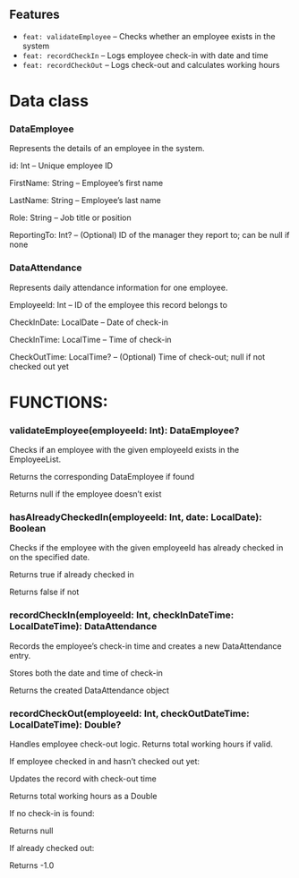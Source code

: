 ##  Features

- `feat: validateEmployee` – Checks whether an employee exists in the system
- `feat: recordCheckIn` – Logs employee check-in with date and time
- `feat: recordCheckOut` – Logs check-out and calculates working hours



# Data class
### DataEmployee
Represents the details of an employee in the system.

id: Int – Unique employee ID

FirstName: String – Employee’s first name

LastName: String – Employee’s last name

Role: String – Job title or position

ReportingTo: Int? – (Optional) ID of the manager they report to; can be null if none

 ### DataAttendance
Represents daily attendance information for one employee.

EmployeeId: Int – ID of the employee this record belongs to

CheckInDate: LocalDate – Date of check-in

CheckInTime: LocalTime – Time of check-in

CheckOutTime: LocalTime? – (Optional) Time of check-out; null if not checked out yet

# FUNCTIONS:
### validateEmployee(employeeId: Int): DataEmployee?
Checks if an employee with the given employeeId exists in the EmployeeList.

 Returns the corresponding DataEmployee if found

 Returns null if the employee doesn’t exist

### hasAlreadyCheckedIn(employeeId: Int, date: LocalDate): Boolean
Checks if the employee with the given employeeId has already checked in on the specified date.

Returns true if already checked in

Returns false if not

### recordCheckIn(employeeId: Int, checkInDateTime: LocalDateTime): DataAttendance
Records the employee’s check-in time and creates a new DataAttendance entry.

Stores both the date and time of check-in

Returns the created DataAttendance object

### recordCheckOut(employeeId: Int, checkOutDateTime: LocalDateTime): Double?
Handles employee check-out logic. Returns total working hours if valid.

If employee checked in and hasn’t checked out yet:

Updates the record with check-out time

Returns total working hours as a Double

If no check-in is found:

Returns null

If already checked out:

Returns -1.0
